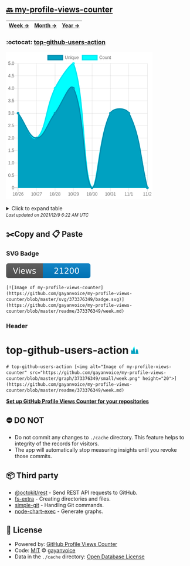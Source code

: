 ## [🔙 my-profile-views-counter](https://github.com/gayanvoice/my-profile-views-counter)
| [**Week →**](https://github.com/gayanvoice/my-profile-views-counter/blob/master/readme/373376349/week.md) | [**Month →**](https://github.com/gayanvoice/my-profile-views-counter/blob/master/readme/373376349/month.md) | [**Year →**](https://github.com/gayanvoice/my-profile-views-counter/blob/master/readme/373376349/year.md) |
| ---- | ---- | ----- |
### :octocat: [top-github-users-action](https://github.com/gayanvoice/top-github-users-action)
![Image of my-profile-views-counter](https://github.com/gayanvoice/my-profile-views-counter/blob/master/graph/373376349/large/week.png)

<details>
	<summary>Click to expand table</summary>
	<h2>:calendar: Week Page Views Table</h2>
<table>
	<tr>
		<th>
			Last Updated
		</th>
		<th>
			Unique
		</th>
		<th>
			Count
		</th>
	</tr>
	<tr>
		<td>
			<code>2021/12/9</code>
		</td>
		<td>
			<code>0</code>
		</td>
		<td>
			<code>0</code>
		</td>
	</tr>
	<tr>
		<td>
			<code>2021/12/8</code>
		</td>
		<td>
			<code>5</code>
		</td>
		<td>
			<code>8</code>
		</td>
	</tr>
	<tr>
		<td>
			<code>2021/12/7</code>
		</td>
		<td>
			<code>8</code>
		</td>
		<td>
			<code>14</code>
		</td>
	</tr>
	<tr>
		<td>
			<code>2021/12/6</code>
		</td>
		<td>
			<code>3</code>
		</td>
		<td>
			<code>9</code>
		</td>
	</tr>
	<tr>
		<td>
			<code>2021/12/5</code>
		</td>
		<td>
			<code>1</code>
		</td>
		<td>
			<code>5</code>
		</td>
	</tr>
	<tr>
		<td>
			<code>2021/12/4</code>
		</td>
		<td>
			<code>5</code>
		</td>
		<td>
			<code>12</code>
		</td>
	</tr>
	<tr>
		<td>
			<code>2021/12/3</code>
		</td>
		<td>
			<code>6</code>
		</td>
		<td>
			<code>7</code>
		</td>
	</tr>
	<tr>
		<td>
			<code>2021/12/2</code>
		</td>
		<td>
			<code>7</code>
		</td>
		<td>
			<code>8</code>
		</td>
	</tr>
</table>

</details>
<small><i>Last updated on 2021/12/9 6:22 AM UTC</i></small>

## ✂️Copy and 📋 Paste
### SVG Badge
[![Image of my-profile-views-counter](https://github.com/gayanvoice/my-profile-views-counter/blob/master/svg/373376349/badge.svg)](https://github.com/gayanvoice/my-profile-views-counter/blob/master/readme/373376349/week.md)
```readme
[![Image of my-profile-views-counter](https://github.com/gayanvoice/my-profile-views-counter/blob/master/svg/373376349/badge.svg)](https://github.com/gayanvoice/my-profile-views-counter/blob/master/readme/373376349/week.md)
```
### Header
# top-github-users-action [<img alt="Image of my-profile-views-counter" src="https://github.com/gayanvoice/my-profile-views-counter/blob/master/graph/373376349/small/week.png" height="20">](https://github.com/gayanvoice/my-profile-views-counter/blob/master/readme/373376349/week.md)
```readme
# top-github-users-action [<img alt="Image of my-profile-views-counter" src="https://github.com/gayanvoice/my-profile-views-counter/blob/master/graph/373376349/small/week.png" height="20">](https://github.com/gayanvoice/my-profile-views-counter/blob/master/readme/373376349/week.md)
```
[**Set up GitHub Profile Views Counter for your repositories**](https://github.com/gayanvoice/github-profile-views-counter)
## ⛔ DO NOT
- Do not commit any changes to `./cache` directory. This feature helps to integrity of the records for visitors.
- The app will automatically stop measuring insights until you revoke those commits.
## 📦 Third party

- [@octokit/rest](https://www.npmjs.com/package/@octokit/rest) - Send REST API requests to GitHub.
- [fs-extra](https://www.npmjs.com/package/fs-extra) - Creating directories and files.
- [simple-git](https://www.npmjs.com/package/simple-git) - Handling Git commands.
- [node-chart-exec](https://www.npmjs.com/package/node-chart-exec) - Generate graphs.
## 📄 License
- Powered by: [GitHub Profile Views Counter](https://github.com/gayanvoice/github-profile-views-counter)
- Code: [MIT](./LICENSE) © [gayanvoice](https://github.com/gayanvoice/github-profile-views-counter)
- Data in the `./cache` directory: [Open Database License](https://opendatacommons.org/licenses/odbl/1-0/)